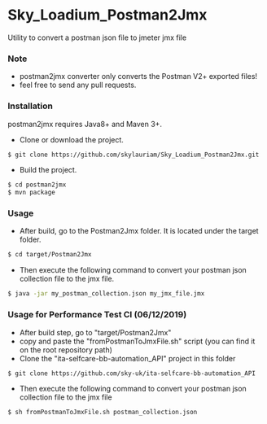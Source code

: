 # Sky_Loadium_Postman2Jmx
Utility to convert a postman json file to jmeter jmx file

### Note

- postman2jmx converter only converts the Postman V2+ exported files!
- feel free to send any pull requests.

### Installation

postman2jmx requires Java8+ and Maven 3+.

- Clone or download the project.
```sh
$ git clone https://github.com/skylauriam/Sky_Loadium_Postman2Jmx.git
```
- Build the project.
```sh
$ cd postman2jmx
$ mvn package
```

### Usage

- After build, go to the Postman2Jmx folder. It is located under the target folder.
```sh
$ cd target/Postman2Jmx
```
- Then execute the following command to convert your postman json collection file to the jmx file.
```sh
$ java -jar my_postman_collection.json my_jmx_file.jmx
```

### Usage for Performance Test CI (06/12/2019)

- After build step, go to "target/Postman2Jmx"
- copy and paste the "fromPostmanToJmxFile.sh" script (you can find it on the root repository path)
- Clone the "ita-selfcare-bb-automation_API" project in this folder
```sh
$ git clone https://github.com/sky-uk/ita-selfcare-bb-automation_API
```
- Then execute the following command to convert your postman json collection file to the jmx file
```sh
$ sh fromPostmanToJmxFile.sh postman_collection.json
```
